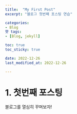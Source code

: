 ```yaml
---
title:  "My First Post"
excerpt: "블로그 첫번째 포스팅 연습"

categories:
- Blog
햣 tags:
- [Blog, jekyll]

toc: true
toc_sticky: true

date: 2022-12-26
last_modified_at: 2022-12-26

---
```


# 1. 첫번째 포스팅 
 
블로그를 열심히 꾸며보자!